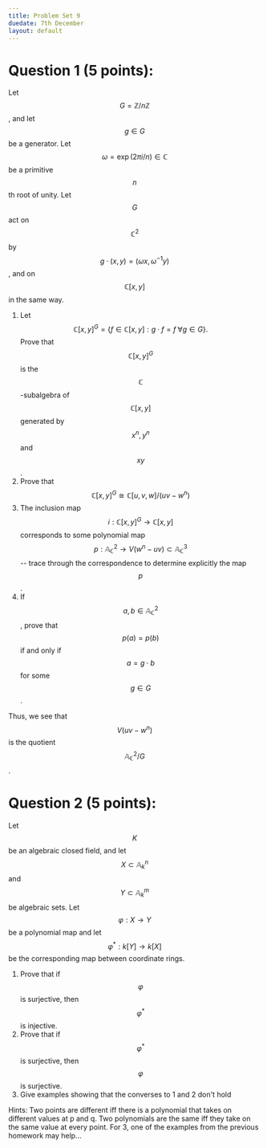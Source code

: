 ```yaml
---
title: Problem Set 9
duedate: 7th December
layout: default
---
```


Question 1 (5 points):
====

Let $$G=\mathbb{Z}/n\mathbb{Z}$$, and let $$g\in G$$ be a generator.  Let $$\omega=\exp(2\pi i / n)\in\mathbb{C}$$ be a primitive $$n$$th root of unity.  Let $$G$$ act on $$\mathbb{C}^2$$ by $$g\cdot(x,y)=(\omega x,\omega^{-1}y)$$, and on $$\mathbb{C}[x,y]$$ in the same way.

1. Let
$$\mathbb{C}[x,y]^G=\{f\in \mathbb{C}[x,y] : g\cdot f=f \;\forall g\in G\}.$$
Prove that $$\mathbb{C}[x,y]^G$$ is the $$\mathbb{C}$$-subalgebra of $$\mathbb{C}[x,y]$$ generated by $$x^n, y^n$$ and $$xy$$.
2. Prove that $$\mathbb{C}[x,y]^G\cong \mathbb{C}[u,v,w]/(uv-w^n)$$
3. The inclusion map $$i:\mathbb{C}[x,y]^G\to\mathbb{C}[x,y]$$ corresponds to some polynomial map $$p:\mathbb{A}^2_{\mathbb{C}}\to V(w^n-uv)\subset \mathbb{A}^3_{\mathbb{C}}$$ -- trace through the correspondence to determine explicitly the map $$p$$.
4. If $$a,b\in \mathbb{A}^2_{\mathbb{C}}$$, prove that $$p(a)=p(b)$$ if and only if $$a=g\cdot b$$ for some $$g\in G$$.  

Thus, we see that $$V(uv-w^n)$$ is the quotient $$\mathbb{A}^2_{\mathbb{C}}/G$$.



 
Question 2 (5 points):
====
Let $$K$$ be an algebraic closed field, and let $$X\subset \mathbb{A}^n_k$$ and $$Y\subset \mathbb{A}^m_k$$ be algebraic sets.  Let $$\varphi:X\to Y$$ be a polynomial map and let $$\varphi^*:k[Y]\to k[X]$$ be the corresponding map between coordinate rings.

1. Prove that if $$\varphi$$ is surjective, then $$\varphi^*$$ is injective.
2. Prove that if $$\varphi^*$$ is surjective, then $$\varphi$$ is surjective.
3. Give examples showing that the converses to 1 and 2 don't hold

Hints: Two points are different iff there is a polynomial that takes on different values at p and q.  Two polynomials are the same iff they take on the same value at every point.  For 3, one of the examples from the previous homework may help...